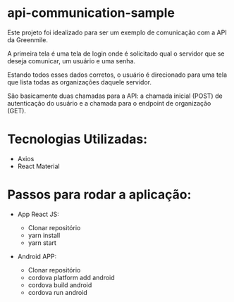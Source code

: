 # api-communication-sample

Este projeto foi idealizado para ser um exemplo de comunicação com a API da Greenmile.

A primeira tela é uma tela de login onde é solicitado qual o servidor que se deseja comunicar, um usuário e uma senha.

Estando todos esses dados corretos, o usuário é direcionado para uma tela que lista todas as organizações daquele servidor.

São basicamente duas chamadas para a API: a chamada inicial (POST) de autenticação do usuário e a chamada para o endpoint de organização (GET).

# Tecnologias Utilizadas:

* Axios
* React Material

# Passos para rodar a aplicação:

* App React JS:
  * Clonar repositório
  * yarn install
  * yarn start

* Android APP:
  * Clonar repositório
  * cordova platform add android
  * cordova build android
  * cordova run android
